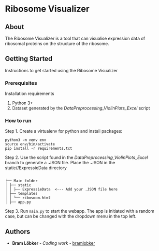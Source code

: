 # Ribosome Visualizer

## About

The Ribosome Visualizer is a tool that can visualise expression data of ribosomal proteins on the structure of the ribosome.


## Getting Started

Instructions to get started using the Ribosome Visualizer

### Prerequisites

Installation requirements

1. Python 3+
2. Dataset generated by the *DataPreprocessing_ViolinPlots_Excel* script


### How to run

Step 1. Create a virtualenv for python and install packages:

```
python3 -m venv env
source env/bin/activate
pip install -r requirements.txt
```

Step 2. Use the script found in the *DataPreprocessing_ViolinPlots_Excel* branch to generate a .JSON file.
        Place the .JSON in the static//ExpressieData directory
```

├── Main folder
│ ├── static
│ │ ├── ExpressieData  <--- Add your .JSON file here
│ ├── templates
│ │ └── ribosoom.html
│ ├── app.py

```

Step 3. Run ``main.py`` to start the webapp. The app is initiated with a random case, but can be changed with the dropdown menu in the top left.


## Authors

* **Bram Löbker** - *Coding work* - [bramlobker](https://github.com/bramlobker)

